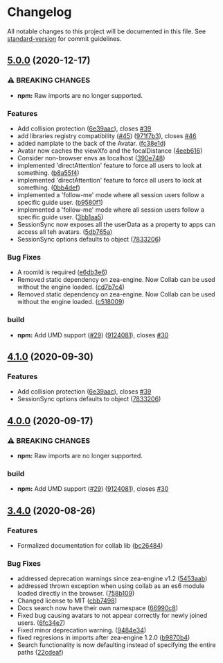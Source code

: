 # Changelog

All notable changes to this project will be documented in this file. See [standard-version](https://github.com/conventional-changelog/standard-version) for commit guidelines.

## [5.0.0](https://github.com/ZeaInc/zea-collab/compare/v3.4.0...v5.0.0) (2020-12-17)


### ⚠ BREAKING CHANGES

* **npm:** Raw imports are no longer supported.

### Features

* Add collision protection ([6e39aac](https://github.com/ZeaInc/zea-collab/commit/6e39aacd8a7e8cdb81b138f0d8588a76193640c3)), closes [#39](https://github.com/ZeaInc/zea-collab/issues/39)
* add libraries registry compatibility ([#45](https://github.com/ZeaInc/zea-collab/issues/45)) ([971f7b3](https://github.com/ZeaInc/zea-collab/commit/971f7b3d4a3b6992d5fd7b93cfe40cee39f593f1)), closes [#46](https://github.com/ZeaInc/zea-collab/issues/46)
* added namplate to the back of the Avatar. ([fc38e1d](https://github.com/ZeaInc/zea-collab/commit/fc38e1d27be29ed4f0ee7bac50fed04a2234770b))
* Avatar now caches the viewXfo and the focalDistance ([4eeb616](https://github.com/ZeaInc/zea-collab/commit/4eeb6168fe4beeb372b6aacf5ca1f123428dccdf))
* Consider non-browser envs as localhost ([390e748](https://github.com/ZeaInc/zea-collab/commit/390e748b1c43c72a5b0d3080972e206784a300c7))
* implemented 'directAttention' feature to force all users to look at something. ([b8a55f4](https://github.com/ZeaInc/zea-collab/commit/b8a55f44f0731f42a96c4e80e6e8ee0cfcfc0b6a))
* implemented 'directAttention' feature to force all users to look at something. ([0bb4def](https://github.com/ZeaInc/zea-collab/commit/0bb4def12c2b30981c2dcc48274053fc0d6a4b76))
* implemented a 'follow-me' mode where all session users follow a specific guide user. ([b9580f1](https://github.com/ZeaInc/zea-collab/commit/b9580f16ebc815a0d7c495d320c14a92a741a6fb))
* implemented a 'follow-me' mode where all session users follow a specific guide user. ([3bb1aa5](https://github.com/ZeaInc/zea-collab/commit/3bb1aa5a45182b72634b04bd658fc20ed1ab58a8))
* SessionSync now exposes all the userData as a property to apps can access all teh avatars. ([5db765a](https://github.com/ZeaInc/zea-collab/commit/5db765a6285b9d71f54717dd729490d148957a1f))
* SessionSync options defaults to object ([7833206](https://github.com/ZeaInc/zea-collab/commit/78332064a148459d20f516d4805f9c19ff116535))


### Bug Fixes

* A roomId is required ([e6db3e6](https://github.com/ZeaInc/zea-collab/commit/e6db3e6a2d2d965febc8eaa2bc805f208f5e327d))
* Removed static dependency on zea-engine. Now Collab can be used without the engine loaded. ([cd7b7c4](https://github.com/ZeaInc/zea-collab/commit/cd7b7c4a688b75dfff67c6f5438e0734c3e5aa01))
* Removed static dependency on zea-engine. Now Collab can be used without the engine loaded. ([c518009](https://github.com/ZeaInc/zea-collab/commit/c51800995375b8b1fe85f494977815236c553dbb))


### build

* **npm:** Add UMD support ([#29](https://github.com/ZeaInc/zea-collab/issues/29)) ([9124081](https://github.com/ZeaInc/zea-collab/commit/9124081afe6a69f80e497a1ac65047f23fa1f4b6)), closes [#30](https://github.com/ZeaInc/zea-collab/issues/30)

## [4.1.0](https://github.com/ZeaInc/zea-collab/compare/v4.0.0...v4.1.0) (2020-09-30)


### Features

* Add collision protection ([6e39aac](https://github.com/ZeaInc/zea-collab/commit/6e39aacd8a7e8cdb81b138f0d8588a76193640c3)), closes [#39](https://github.com/ZeaInc/zea-collab/issues/39)
* SessionSync options defaults to object ([7833206](https://github.com/ZeaInc/zea-collab/commit/78332064a148459d20f516d4805f9c19ff116535))

## [4.0.0](https://github.com/ZeaInc/zea-collab/compare/v3.4.0...v4.0.0) (2020-09-17)


### ⚠ BREAKING CHANGES

* **npm:** Raw imports are no longer supported.

### build

* **npm:** Add UMD support ([#29](https://github.com/ZeaInc/zea-collab/issues/29)) ([9124081](https://github.com/ZeaInc/zea-collab/commit/9124081afe6a69f80e497a1ac65047f23fa1f4b6)), closes [#30](https://github.com/ZeaInc/zea-collab/issues/30)

## [3.4.0](https://github.com/ZeaInc/zea-collab/compare/v3.2.0...v3.4.0) (2020-08-26)


### Features

* Formalized documentation for collab lib ([bc26484](https://github.com/ZeaInc/zea-collab/commit/bc264841bfc97df49943d5cfbd54e99a9ef8a4ed))


### Bug Fixes

* addressed deprecation warnings since zea-engine v1.2 ([5453aab](https://github.com/ZeaInc/zea-collab/commit/5453aab70267036765c1f2886b1d3424611f3040))
* addressed thrown exception when using collab as an es6 module loaded directly in the browser. ([758b109](https://github.com/ZeaInc/zea-collab/commit/758b109c6db2f47991d19bba5033d5083ae300fa))
* Changed license to MIT ([cbb7498](https://github.com/ZeaInc/zea-collab/commit/cbb7498ae6c3225cda9e0e106abe4186bad6e931))
* Docs search now have their own namespace ([66990c8](https://github.com/ZeaInc/zea-collab/commit/66990c8f4f32f75cf6421b201c12a218570ee73a))
* Fixed bug causing avatars to not appear correctly for newly joined users. ([6fc34e7](https://github.com/ZeaInc/zea-collab/commit/6fc34e76317b23fc2901e5a79a1c439e9807f327))
* Fixed minor deprecation warning. ([9484e34](https://github.com/ZeaInc/zea-collab/commit/9484e34ddfd677d1519559e9bb351a05fe04abf0))
* fixed regresions in imports after zea-engine 1.2.0 ([b9870b4](https://github.com/ZeaInc/zea-collab/commit/b9870b4fd8e79aaf43c791719f0e197118c056a5))
* Search functionality is now defaulting instead of specifying the entire paths ([22cdeaf](https://github.com/ZeaInc/zea-collab/commit/22cdeaf3373295c5534edfc3709ebe2eebf14a08))
